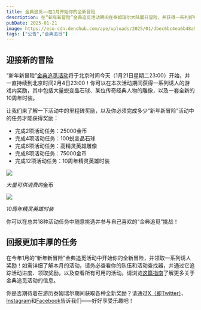 ```yaml
---
title: 金典追觅——在1月开始你的全新冒险
description: 在“新年新冒险”金典追觅活动期间在泰姆瑞尔大陆展开冒险，并获得一系列好物。
pubDate: 2025-01-21
image: https://eso-cdn.denohub.com/ape/uploads/2025/01/dbec6bc4ea6b48a5d3964b8e876862c2.jpg
tags: ["公告","金典追觅"]
---
```


## 迎接新的冒险

“新年新冒险”[金典追觅活动](https://www.elderscrollsonline.com/cn/guides/goldenpursuits)将于北京时间今天（1月21日星期二23:00）开始，并一直持续到北京时间2月4日23:00！你可以在本次活动期间获得一系列诱人的游戏内奖励，其中包括大量蜕变晶石球、某位传奇经典人物的雕像，以及一套全新的10周年时装。

让我们来了解一下活动中的里程碑奖励，以及你必须完成多少“新年新冒险”活动中的任务才能获得奖励：

- 完成2项活动任务：25000金币
- 完成4项活动任务：100蜕变晶石球
- 完成6项活动任务：高精灵英雄雕像
- 完成8项活动任务：75000金币
- 完成12项活动任务：10周年精灵英雄时装

![](https://eso-cdn.denohub.com/ape/uploads/2023/06/cfd7739fad8fa3484c8509c1a47941dc.jpg)

<p class="text-gray-500 text-sm text-center"><i>大量可供消费的</i>金币</p>

![](https://eso-cdn.denohub.com/ape/uploads/2025/01/83ea58bd61e05aff65928c3aa020dbda.jpg)

<p class="text-gray-500 text-sm text-center"><i>10周年精灵英雄时装</i></p>

你可以在总共18种活动任务中随意挑选并参与自己喜欢的“金典追觅”挑战！

## 回报更加丰厚的任务

在今年1月的“新年新冒险”金典追觅活动中开始你的全新冒险，并领取一系列诱人奖励！如需详细了解本月的活动，请务必查看你的队伍和活动查找器，并通过它追踪活动进度、领取奖励，以及查看所有可用的活动。请浏览[这篇指南](https://www.elderscrollsonline.com/cn/guides/goldenpursuits)了解更多关于金典追觅活动的信息。

你是否期待着在游历泰姆瑞尔期间获取各种全新奖励？请通过[X（即Twitter）](https://twitter.com/TESOnline)、[Instagram](https://www.instagram.com/elderscrollsonline/)和[Facebook](https://www.facebook.com/elderscrollsonline)告诉我们——好好享受乐趣吧！
